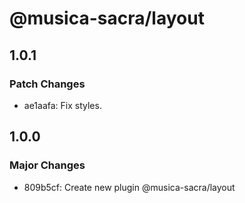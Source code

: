 # @musica-sacra/layout

## 1.0.1

### Patch Changes

- ae1aafa: Fix styles.

## 1.0.0

### Major Changes

- 809b5cf: Create new plugin @musica-sacra/layout
